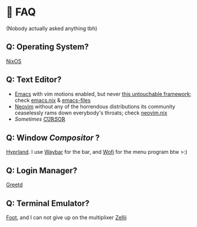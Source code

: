 # 💬 FAQ
(Nobody actually asked anything tbh)

## Q: Operating System?
[NixOS](https://nixos.wiki/wiki/Overview_of_the_NixOS_Linux_distribution)

## Q: Text Editor?
- [Emacs](https://www.gnu.org/software/emacs/) with vim motions enabled, but never [this untouchable framework](https://github.com/doomemacs/doomemacs); check [emacs.nix](./modules/emacs.nix) & [emacs-files](./modules/emacs-files) 
- [Neovim](https://neovim.io/) without any of the horrendous distributions its community ceaselessly rams down everybody's throats; check [neovim.nix](./modules/nvim.nix)
- *Sometimes* [**𝙲𝚄𝚁𝚂𝙾𝚁**](https://www.cursor.com/)

## Q: Window *Compositor* ?
[Hyprland](https://hyprland.org/). I use [Waybar](https://wiki.archlinux.org/title/Waybar) for the bar, and [Wofi](https://man.archlinux.org/man/wofi.1) for the menu program btw >:)

## Q: Login Manager?
[Greetd](https://wiki.archlinux.org/title/Greetd)

## Q: Terminal Emulator?
[Foot](https://wiki.archlinux.org/title/Foot), and I can not give up on the multiplixer [Zellij](https://zellij.dev/)

